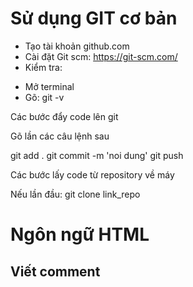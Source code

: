 # Sử dụng GIT cơ bản

- Tạo tài khoản github.com
- Cài đặt Git scm: https://git-scm.com/
- Kiểm tra:

* Mở terminal
* Gõ: git -v

Các bước đẩy code lên git

Gõ lần các câu lệnh sau

git add .
git commit -m 'noi dung'
git push

Các bước lấy code từ repository về máy

Nếu lần đầu: git clone link_repo

# Ngôn ngữ HTML

## Viết comment
